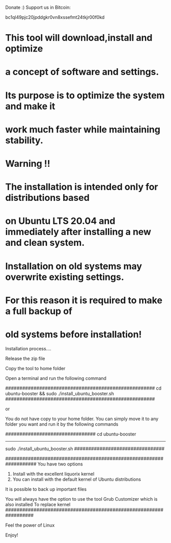 Donate :)
Support us in Bitcoin:

bc1ql49pjc20jpddgkr0vn8xssefmt24tkjr00f0kd

# This tool will download,install and optimize
# a concept of software and settings.
# Its purpose is to optimize the system and make it
# work much faster while maintaining stability.

# Warning !!
# The installation is intended only for distributions based
# on Ubuntu LTS 20.04 and immediately after installing a new and clean system.
# Installation on old systems may overwrite existing settings.
# For this reason it is required to make a full backup of
# old systems before installation! 


Installation process....

Release the zip file

Copy the tool to home folder 

Open a terminal and run the following command


##################################################### 
cd ubuntu-booster && sudo ./install_ubuntu_booster.sh
#####################################################

or

You do not have copy to your home folder.
You can simply move it to any folder you want and run it by
the following commands 

################################
cd ubuntu-booster
********************************
sudo ./install_ubuntu_booster.sh
################################


###################################################################
You have two options
1. Install with the excellent liquorix kernel
2. You can install with the default kernel of Ubuntu distributions

It is possible to back up important files 

You will always have the option to use the tool
Grub Customizer which is also installed
To replace kernel 
##################################################################

Feel the power of Linux 

Enjoy! 

